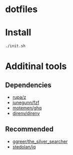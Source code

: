 dotfiles
===

# Install

```sh
./init.sh
```

# Additinal tools
## Dependencies
- [rupa/z](https://github.com/rupa/z)
- [junegunn/fzf](https://github.com/junegunn/fzf)
- [motemen/ghq](https://github.com/motemen/ghq)
- [direnv/direnv](https://github.com/direnv/direnv)

## Recommended
- [ggreer/the_silver_searcher](https://github.com/ggreer/the_silver_searcher)
- [stedolan/jq](https://github.com/stedolan/jq)
